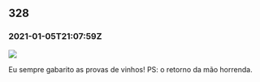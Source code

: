   

328
---

### 2021-01-05T21:07:59Z

![](https://bebiodicionario-com.s3.amazonaws.com/media/posts/202101/135339849_187327316471124_4206121495182396739_n_18045562861302562.jpg)

Eu sempre gabarito as provas de vinhos! PS: o retorno da mão horrenda.

